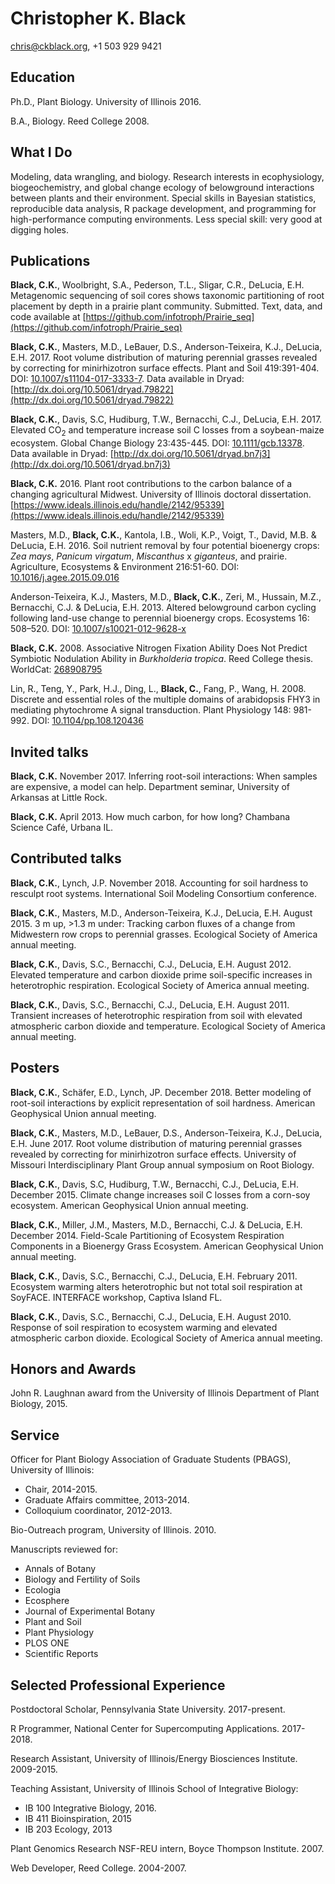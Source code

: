
# Christopher K. Black

chris@ckblack.org, +1 503 929 9421

## Education
Ph.D., Plant Biology. University of Illinois 2016.

B.A., Biology. Reed College 2008.

## What I Do
Modeling, data wrangling, and biology. Research interests in ecophysiology, biogeochemistry, and global change ecology of belowground interactions between plants and their environment. Special skills in Bayesian statistics, reproducible data analysis, R package development, and programming for high-performance computing environments. Less special skill: very good at digging holes.

## Publications

**Black, C.K.**, Woolbright, S.A., Pederson, T.L., Sligar, C.R., DeLucia, E.H. Metagenomic sequencing of soil cores shows taxonomic partitioning of root placement by depth in a prairie plant community. Submitted. Text, data, and code available at [https://github.com/infotroph/Prairie_seq](https://github.com/infotroph/Prairie_seq)

**Black, C.K.**, Masters, M.D., LeBauer, D.S., Anderson-Teixeira, K.J., DeLucia, E.H. 2017. Root volume distribution of maturing perennial grasses revealed by correcting for minirhizotron surface effects. Plant and Soil 419:391-404. DOI: [10.1007/s11104-017-3333-7](http://dx.doi.org/10.1007/s11104-017-3333-7). Data available in Dryad: [http://dx.doi.org/10.5061/dryad.79822](http://dx.doi.org/10.5061/dryad.79822)

**Black, C.K.**, Davis, S.C, Hudiburg, T.W., Bernacchi, C.J., DeLucia, E.H. 2017. Elevated CO<sub>2</sub> and temperature increase soil C losses from a soybean-maize ecosystem. Global Change Biology 23:435-445. DOI: [10.1111/gcb.13378](http://dx.doi.org/10.1111/gcb.13378). Data available in Dryad: [http://dx.doi.org/10.5061/dryad.bn7j3](http://dx.doi.org/10.5061/dryad.bn7j3)

**Black, C.K.** 2016. Plant root contributions to the carbon balance of a changing agricultural Midwest. University of Illinois doctoral dissertation. [https://www.ideals.illinois.edu/handle/2142/95339](https://www.ideals.illinois.edu/handle/2142/95339)
 
Masters, M.D., **Black, C.K.**, Kantola, I.B., Woli, K.P., Voigt, T., David, M.B. & DeLucia, E.H. 2016. Soil nutrient removal by four potential bioenergy crops: *Zea mays*, *Panicum virgatum*, *Miscanthus* x *giganteus*, and prairie. Agriculture, Ecosystems & Environment 216:51-60. DOI: [10.1016/j.agee.2015.09.016](http://dx.doi.org/10.1016/j.agee.2015.09.016)

Anderson-Teixeira, K.J., Masters, M.D., **Black, C.K.**, Zeri, M., Hussain, M.Z., Bernacchi, C.J. & DeLucia, E.H. 2013. Altered belowground carbon cycling following land-use change to perennial bioenergy crops. Ecosystems 16: 508–520. DOI: [10.1007/s10021-012-9628-x](http://dx.doi.org/10.1007/s10021-012-9628-x)

**Black, C.K.** 2008. Associative Nitrogen Fixation Ability Does Not Predict Symbiotic Nodulation Ability in *Burkholderia tropica*. Reed College thesis. WorldCat: [268908795](https://www.worldcat.org/search?q=268908795)

Lin, R., Teng, Y., Park, H.J., Ding, L., **Black, C.**, Fang, P., Wang, H. 2008. Discrete and essential roles of the multiple domains of arabidopsis FHY3 in mediating phytochrome A signal transduction. Plant Physiology 148: 981-992. DOI: [10.1104/pp.108.120436](http://dx.doi.org/10.1104/pp.108.120436)


## Invited talks

**Black, C.K.** November 2017. Inferring root-soil interactions: When samples are expensive, a model can help. Department seminar, University of Arkansas at Little Rock.

**Black, C.K.** April 2013. How much carbon, for how long? Chambana Science Café, Urbana IL.


## Contributed talks

**Black, C.K.**, Lynch, J.P. November 2018. Accounting for soil hardness to resculpt root systems. International Soil Modeling Consortium conference.

**Black, C.K.**, Masters, M.D., Anderson-Teixeira, K.J., DeLucia, E.H. August 2015. 3 m up, >1.3 m under: Tracking carbon fluxes of a change from Midwestern row crops to perennial grasses. Ecological Society of America annual meeting.

**Black, C.K.**, Davis, S.C., Bernacchi, C.J., DeLucia, E.H. August 2012. Elevated temperature and carbon dioxide prime soil-specific increases in heterotrophic respiration. Ecological Society of America annual meeting.

**Black, C.K.**, Davis, S.C., Bernacchi, C.J., DeLucia, E.H. August 2011. Transient increases of heterotrophic respiration from soil with elevated atmospheric carbon dioxide and temperature. Ecological Society of America annual meeting.


## Posters

<!-- not yet presented: SEB 2019 poster -->

**Black, C.K.**, Schäfer, E.D., Lynch, JP. December 2018. Better modeling of root-soil interactions by explicit representation of soil hardness. American Geophysical Union annual meeting.

**Black, C.K.**, Masters, M.D., LeBauer, D.S., Anderson-Teixeira, K.J., DeLucia, E.H. June 2017. Root volume distribution of maturing perennial grasses revealed by correcting for minirhizotron surface effects. University of Missouri Interdisciplinary Plant Group annual symposium on Root Biology.

**Black, C.K.**, Davis, S.C, Hudiburg, T.W., Bernacchi, C.J., DeLucia, E.H. December 2015. Climate change increases soil C losses from a corn-soy ecosystem. American Geophysical Union annual meeting.

**Black, C.K.**, Miller, J.M., Masters, M.D., Bernacchi, C.J. & DeLucia, E.H. December 2014. Field-Scale Partitioning of Ecosystem Respiration Components in a Bioenergy Grass Ecosystem. American Geophysical Union annual meeting.

**Black, C.K.**, Davis, S.C., Bernacchi, C.J., DeLucia, E.H. February 2011. Ecosystem warming alters heterotrophic but not total soil respiration at SoyFACE. INTERFACE workshop, Captiva Island FL.

**Black, C.K.**, Davis, S.C., Bernacchi, C.J., DeLucia, E.H. August 2010. Response of soil respiration to ecosystem warming and elevated atmospheric carbon dioxide. Ecological Society of America annual meeting.


## Honors and Awards

John R. Laughnan award from the University of Illinois Department of Plant Biology, 2015.

## Service

Officer for Plant Biology Association of Graduate Students (PBAGS), University of Illinois:

* Chair, 2014-2015.
* Graduate Affairs committee, 2013-2014.
* Colloquium coordinator, 2012-2013.

Bio-Outreach program, University of Illinois. 2010.

Manuscripts reviewed for:

* Annals of Botany
* Biology and Fertility of Soils
* Ecologia
* Ecosphere
* Journal of Experimental Botany
* Plant and Soil
* Plant Physiology
* PLOS ONE
* Scientific Reports

## Selected Professional Experience

Postdoctoral Scholar, Pennsylvania State University. 2017-present.

R Programmer, National Center for Supercomputing Applications. 2017-2018.

Research Assistant, University of Illinois/Energy Biosciences Institute. 2009-2015.

Teaching Assistant, University of Illinois School of Integrative Biology:

* IB 100 Integrative Biology, 2016.
* IB 411 Bioinspiration, 2015
* IB 203 Ecology, 2013

Plant Genomics Research NSF-REU intern, Boyce Thompson Institute. 2007.

Web Developer, Reed College. 2004-2007.
